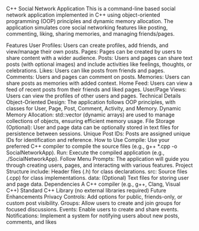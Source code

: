 C++ Social Network Application
This is a command-line based social network application implemented in C++ using object-oriented programming (OOP) principles and dynamic memory allocation. The application simulates core social networking features like posting, commenting, liking, sharing memories, and managing friends/pages.

Features
User Profiles: Users can create profiles, add friends, and view/manage their own posts.
Pages: Pages can be created by users to share content with a wider audience.
Posts: Users and pages can share text posts (with optional images) and include activities like feelings, thoughts, or celebrations.
Likes: Users can like posts from friends and pages.
Comments: Users and pages can comment on posts.
Memories: Users can share posts as memories with added context.
Home Feed: Users can view a feed of recent posts from their friends and liked pages.
User/Page Views: Users can view the profiles of other users and pages.
Technical Details
Object-Oriented Design: The application follows OOP principles, with classes for User, Page, Post, Comment, Activity, and Memory.
Dynamic Memory Allocation: std::vector (dynamic arrays) are used to manage collections of objects, ensuring efficient memory usage.
File Storage (Optional): User and page data can be optionally stored in text files for persistence between sessions.
Unique Post IDs: Posts are assigned unique IDs for identification and reference.
How to Use
Compile: Use your preferred C++ compiler to compile the source files (e.g., g++ *.cpp -o SocialNetworkApp).
Run: Execute the compiled application (e.g., ./SocialNetworkApp).
Follow Menu Prompts: The application will guide you through creating users, pages, and interacting with various features.
Project Structure
include: Header files (.h) for class declarations.
src: Source files (.cpp) for class implementations.
data: (Optional) Text files for storing user and page data.
Dependencies
A C++ compiler (e.g., g++, Clang, Visual C++)
Standard C++ Library (no external libraries required)
Future Enhancements
Privacy Controls: Add options for public, friends-only, or custom post visibility.
Groups: Allow users to create and join groups for focused discussions.
Events: Enable users to create and share events.
Notifications: Implement a system for notifying users about new posts, comments, and likes
